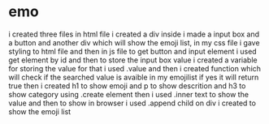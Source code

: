 # emo
i created three files in html file i created a div inside i made a input box and a button and another div which will show the emoji list, in my css file i gave styling to html file and then in js file to get button and input element i used get element by id and then to store the input box value i created a variable for storing the value for that i used .value and then i created function which will check if the searched value is avaible in my emojilist if yes it will return  true
then i created h1 to show emoji and p to show descrition and h3 to show category using .create element then i used .inner text to show the value and then to show in browser i used .append child on div i created to show the emoji list
